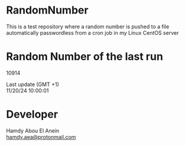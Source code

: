 # RandomNumber    
This is a test repository where a random number is pushed to a file automatically passwordless from a cron job in my Linux CentOS server    
# Random Number of the last run   
10914
      
Last update (GMT +1)    
11/20/24 10:00:01
# Developer    
Hamdy Abou El Anein   
hamdy.aea@protonmail.com
